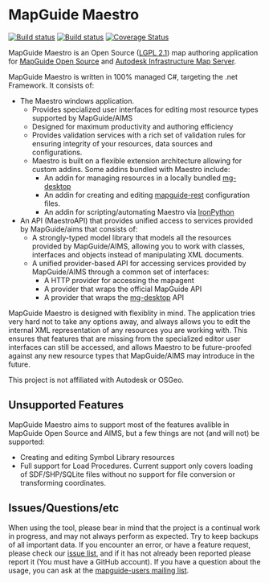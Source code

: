 # MapGuide Maestro

[![Build status](https://travis-ci.org/jumpinjackie/mapguide-maestro.svg)](https://travis-ci.org/jumpinjackie/mapguide-maestro)
[![Build status](https://ci.appveyor.com/api/projects/status/7250l5cn21yfr1mb?svg=true)](https://ci.appveyor.com/project/jumpinjackie/mapguide-maestro)
[![Coverage Status](https://coveralls.io/repos/github/jumpinjackie/mapguide-maestro/badge.svg)](https://coveralls.io/github/jumpinjackie/mapguide-maestro)

MapGuide Maestro is an Open Source ([LGPL 2.1](https://www.gnu.org/licenses/old-licenses/lgpl-2.1.en.html)) map authoring application for [MapGuide Open Source](https://mapguide.osgeo.org) and [Autodesk Infrastructure Map Server](http://www.autodesk.com/products/infrastructure-map-server/overview).

MapGuide Maestro is written in 100% managed C#, targeting the .net Framework. It consists of:

 * The Maestro windows application.
    * Provides specialized user interfaces for editing most resource types supported by MapGuide/AIMS
    * Designed for maximum productivity and authoring efficiency
    * Provides validation services with a rich set of validation rules for ensuring integrity of your resources, data sources and configurations.
    * Maestro is built on a flexible extension architecture allowing for custom addins. Some addins bundled with Maestro include:
       * An addin for managing resources in a locally bundled [mg-desktop](https://trac.osgeo.org/mapguide/wiki/mg-desktop)
       * An addin for creating and editing [mapguide-rest](https://github.com/jumpinjackie/mapguide-rest) configuration files.
       * An addin for scripting/automating Maestro via [IronPython](http://ironpython.net/)
 * An API (MaestroAPI) that provides unified access to services provided by MapGuide/aims that consists of:
    * A strongly-typed model library that models all the resources provided by MapGuide/AIMS, allowing you to work with classes, interfaces and objects instead of manipulating XML documents.
    * A unified provider-based API for accessing services provided by MapGuide/AIMS through a common set of interfaces:
        * A HTTP provider for accessing the mapagent
        * A provider that wraps the official MapGuide API
        * A provider that wraps the [mg-desktop](https://trac.osgeo.org/mapguide/wiki/mg-desktop) API

MapGuide Maestro is designed with flexiblity in mind. The application tries very hard not to take any options away, and always allows you to edit the internal XML representation of any resources you are working with. This ensures that features that are missing from the specialized editor user interfaces can still be accessed, and allows Maestro to be future-proofed against any new resource types that MapGuide/AIMS may introduce in the future.

This project is not affiliated with Autodesk or OSGeo.

## Unsupported Features

MapGuide Maestro aims to support most of the features avalible in MapGuide Open Source and AIMS, but a few things are not (and will not) be supported:

 * Creating and editing Symbol Library resources
 * Full support for Load Procedures. Current support only covers loading of SDF/SHP/SQLite files without no support for file conversion or transforming coordinates.

## Issues/Questions/etc

When using the tool, please bear in mind that the project is a continual work in progress, and may not always perform as expected. Try to keep backups of all important data. If you encounter an error, or have a feature request, please check our [issue list](https://github.com/jumpinjackie/mapguide-maestro/issues), and if it has not already been reported ​please report it (You must have a GitHub account). If you have a question about the usage, you can ask at the [mapguide-users mailing list](http://lists.osgeo.org/listinfo/mapguide-users).
